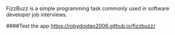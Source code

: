 FizzBuzz is a simple programming task commonly used in software developer job interviews.

####Test the app
https://robydoidao2006.github.io/fizzbuzz/
